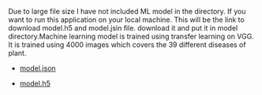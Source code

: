 Due to large file size I have not included ML model in the directory. If you want to run this application on your local machine. This will be the link to download model.h5 and model.jsin file. download it and put it in model directory.Machine learning model is trained using transfer learning on VGG. It is trained using 4000 images which covers the 39 different diseases of plant.
* [model.json](https://drive.google.com/file/d/1EgXB4bdiNFOrpucTn6P6-xrXlKQh9Dfb/view?usp=sharing)

* [model.h5](https://drive.google.com/file/d/1tKklTBxnwn5zBXuAw3YceRnB5nfAybRz/view?usp=sharing)